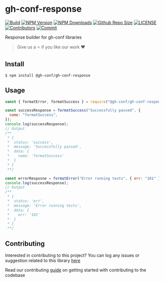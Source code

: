 # gh-conf-response

[![Build](https://github.com/gh-conf/gh-conf-response/actions/workflows/nodejs.yml/badge.svg)](https://github.com/gh-conf/gh-conf-response/actions/workflows/nodejs.yml)
[![NPM Version](https://img.shields.io/npm/v/gh-conf-response.svg)](https://www.npmjs.com/package/gh-conf-response)
[![NPM Downloads](https://img.shields.io/npm/dt/gh-conf-response.svg)](https://www.npmjs.com/package/gh-conf-response)
[![Github Repo Size](https://img.shields.io/github/repo-size/gh-conf/gh-conf-response.svg)](https://github.com/gh-conf/gh-conf-response)
[![LICENSE](https://img.shields.io/npm/l/gh-conf-response.svg)](https://github.com/gh-conf/gh-conf-response/blob/master/LICENSE)
[![Contributors](https://img.shields.io/github/contributors/gh-conf/gh-conf-response.svg)](https://github.com/gh-conf/gh-conf-response/graphs/contributors)
[![Commit](https://img.shields.io/github/last-commit/gh-conf/gh-conf-response.svg)](https://github.com/gh-conf/gh-conf-response/commits/master)

Response builder for gh-conf libraries

> Give us a :star: if you like our work :heart:

## Install

```
$ npm install @gh-conf/gh-conf-response
```

## Usage

```javascript
const { formatError, formatSuccess } = require("@gh-conf/gh-conf-response");

const successResponse = formatSuccess("Successfully passed", {
  name: "formatSuccess",
});
console.log(successResponse);
// Output
/**
 * {
 *  status: 'success',
 *  message: 'Successfully passed',
 *  data: {
 *    name: 'formatSuccess'
 *  }
 * }
 **/

const errorResposne = formatError("Error running tests", { err: "101" });
console.log(successResponse);
// Output
/**
 * {
 *  status: 'err',
 *  message: 'Error running tests',
 *  data: {
 *    err: '101'
 *  }
 * }
 **/
```

## Contributing

Interested in contributing to this project?
You can log any issues or suggestion related to this library [here](https://github.com/gh-conf/gh-conf-response/issues/new)

Read our contributing [guide](CONTRIBUTING.md) on getting started with contributing to the codebase

